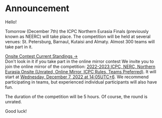 # Announcement

Hello!

Tomorrow (December 7th) the ICPC Northern Eurasia Finals (previously known as NEERC) will take place. The competition will be held at several venues: St. Petersburg, Barnaul, Kutaisi and Almaty. Almost 300 teams will take part in it.

  [Onsite Contest Current Standings →](https://codeforces.com/https://nerc.itmo.ru/archive/2022/standings.html)  
 Don't look in it if you take part in the online mirror contest We invite you to join the online mirror of the competition: [2022-2023 ICPC, NERC, Northern Eurasia Onsite (Unrated, Online Mirror, ICPC Rules, Teams Preferred)](https://codeforces.com/contest/1773 "2022-2023 ICPC, NERC, Northern Eurasia Onsite (Unrated, Online Mirror, ICPC Rules, Teams Preferred)"). It will start at [Wednesday, December 7, 2022 at 14:05UTC+6](https://codeforces.com/https://www.timeanddate.com/worldclock/fixedtime.html?day=7&month=12&year=2022&hour=11&min=5&sec=0&p1=166). We recommend participating in teams, but experienced individual participants will also have fun.

The duration of the competition will be 5 hours. Of course, the round is unrated.

Good luck!

